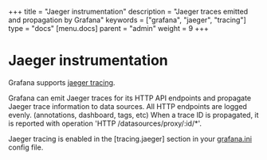 +++
title = "Jaeger instrumentation"
description = "Jaeger traces emitted and propagation by Grafana"
keywords = ["grafana", "jaeger", "tracing"]
type = "docs"
[menu.docs]
parent = "admin"
weight = 9
+++

# Jaeger instrumentation

Grafana supports [jaeger tracing](https://www.jaegertracing.io/).

Grafana can emit Jaeger traces for its HTTP API endpoints and propagate Jaeger trace information to data sources. 
All HTTP endpoints are logged evenly. (annotations, dashboard, tags, etc)
When a trace ID is propagated, it is reported with operation 'HTTP /datasources/proxy/:id/*'.

Jaeger tracing is enabled in the [tracing.jaeger] section in your [grafana.ini](https://grafana.com/docs/grafana/latest/installation/configuration/#tracing-jaeger) config file.
